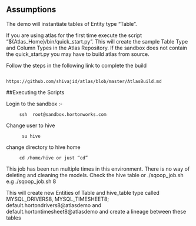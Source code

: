 ## Assumptions

The demo will instantiate tables of Entity type “Table”. 

If you are using atlas for the first time execute the script “${Atlas_Home}/bin/quick_start.py”. This will create the sample Table Type and Column Types in the Atlas Repository.
 If the sandbox does not contain the quick_start.py you may have to build atlas from source.

Follow the steps in the following link to complete the build

                  https://github.com/shivajid/atlas/blob/master/AtlasBuild.md



##Executing the Scripts

Login to the sandbox :-

         ssh  root@sandbox.hortonworks.com

Change user to hive

          su hive

change directory to hive home
         
         cd /home/hive or just “cd”

This job has been run multiple times in this environment. There is no way of deleting and cleaning the models. Check the hive table or
./sqoop_job.sh <iteration number>
e.g ./sqoop_job.sh 8

This will create new Entities of Table and hive_table type called 
MYSQL_DRIVERS8, 
MYSQL_TIMESHEET8; 
default.hortondrivers8@atlasdemo and 
default.hortontimesheet8@atlasdemo
and create a lineage between these tables
